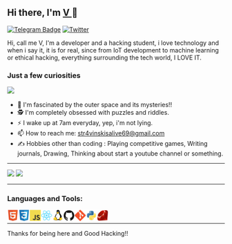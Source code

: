 ## Hi there, I'm <a href="https://github.com/str4vinsk"> V </a> 👋

[![Telegram Badge](https://img.shields.io/badge/Telegram-2CA5E0?style=for-the-badge&logo=telegram&logoColor=white)](https://t.me/str4vinsk)
[![Twitter](https://img.shields.io/badge/Twitter-1DA1F2?style=for-the-badge&logo=twitter&logoColor=white)](https://twitter.com/str4vinsk)

Hi, call me V, I'm a developer and a hacking student, i love technology and when i say it, it is for real, since from IoT development to machine learning or ethical hacking, everything surrounding the tech world, I LOVE IT.

### Just a few curiosities 

<img src="https://media2.giphy.com/media/pPARQMwZt43gmqesIQ/giphy.gif">

- 🚀 I'm fascinated by the outer space and its mysteries!!
- 🕵 I'm completely obsessed with puzzles and riddles. 
- ⚡ I wake up at 7am everyday, yep, i'm not lying.
- 📫 How to reach me: str4vinskisalive69@gmail.com
- ✍️ Hobbies other than coding : Playing competitive games, Writing journals, Drawing, Thinking about start a youtube channel or something.

---

<div>
  <img src="https://github-readme-stats.vercel.app/api?username=str4vinsk&show_icons=true&theme=dracula" />
  <img src="https://github-readme-stats.vercel.app/api/top-langs/?username=str4vinsk&theme=dracula&layout=compact" />
</div>
  
---

### Languages and Tools:

<img src="https://raw.githubusercontent.com/devicons/devicon/master/icons/html5/html5-original.svg" align="left" alt="html" width="26px" />
<img src="https://raw.githubusercontent.com/devicons/devicon/master/icons/css3/css3-original.svg" align="left" alt="css" width="26px" />
<img src="https://raw.githubusercontent.com/devicons/devicon/master/icons/javascript/javascript-original.svg" align="left" alt="javascript" width="26px" />
<img src="https://raw.githubusercontent.com/devicons/devicon/master/icons/react/react-original.svg" align="left" alt="react" width="26px" />
<img src="https://raw.githubusercontent.com/devicons/devicon/master/icons/linux/linux-original.svg" align="left" alt="linux" width="26px" />
<img src="https://raw.githubusercontent.com/devicons/devicon/master/icons/github/github-original.svg" align="left" alt="github" width="26px" />
<img src="https://raw.githubusercontent.com/devicons/devicon/master/icons/git/git-original.svg" align="left" alt="git" width="26px" />
<img src="https://raw.githubusercontent.com/devicons/devicon/master/icons/python/python-original.svg" align="left" alt="python" width="26px" />
<img src="https://raw.githubusercontent.com/devicons/devicon/master/icons/ruby/ruby-original.svg" align="left" alt="ruby" width="26px" />

<br />

---

Thanks for being here and Good Hacking!!
